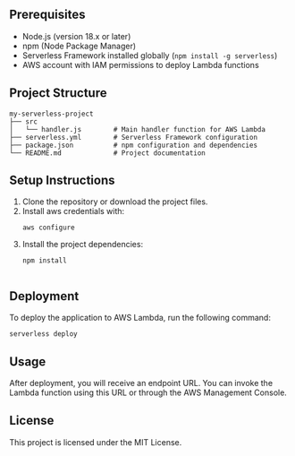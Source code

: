## Prerequisites

- Node.js (version 18.x or later)
- npm (Node Package Manager)
- Serverless Framework installed globally (`npm install -g serverless`)
- AWS account with IAM permissions to deploy Lambda functions

## Project Structure

```
my-serverless-project
├── src
│   └── handler.js        # Main handler function for AWS Lambda
├── serverless.yml        # Serverless Framework configuration
├── package.json          # npm configuration and dependencies
└── README.md             # Project documentation
```

## Setup Instructions

1. Clone the repository or download the project files.
2. Install aws credentials with:
   ```
   aws configure
   ```
3. Install the project dependencies:
   ```
   npm install
   ```
   ```

## Deployment

To deploy the application to AWS Lambda, run the following command:
```
serverless deploy
```

## Usage

After deployment, you will receive an endpoint URL. You can invoke the Lambda function using this URL or through the AWS Management Console.

## License

This project is licensed under the MIT License.